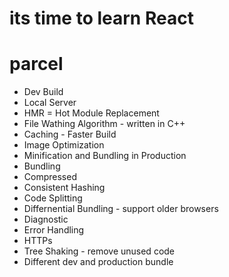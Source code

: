 # its time to learn React

# parcel
- Dev Build
- Local Server
- HMR = Hot Module Replacement
- File Wathing Algorithm - written in C++
- Caching - Faster Build
- Image Optimization
- Minification and Bundling in Production
- Bundling
- Compressed
- Consistent Hashing
- Code Splitting
- Differnential Bundling - support older browsers
- Diagnostic 
- Error Handling
- HTTPs
- Tree Shaking - remove unused code
- Different dev and production bundle

